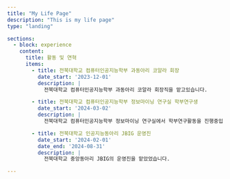 ```yaml
---
title: "My Life Page"
description: "This is my life page"
type: "landing"

sections:
  - block: experience
    content:
      title: 활동 및 연혁
      items:
        - title: 전북대학교 컴퓨터인공지능학부 과동아리 코알라 회장
          date_start: '2023-12-01'
          description: |
            전북대학교 컴퓨터인공지능학부 과동아리 코알라 회장직을 맡고있습니다.

        - title: 전북대학교 컴퓨터인공지능학부 정보마이닝 연구실 학부연구생
          date_start: '2024-03-02'
          description: |
            전북대학교 컴퓨터인공지능학부 정보마이닝 연구실에서 학부연구활동을 진행중입니다.

        - title: 전북대학교 인공지능동아리 JBIG 운영진
          date_start: '2024-02-01'
          date_end: '2024-08-31'
          description: |
            전북대학교 중앙동아리 JBIG의 운영진을 맡았었습니다.

---
```

